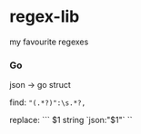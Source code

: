 # regex-lib
my favourite regexes



### Go

json -> go struct

find:     `"(.*?)":\s.*?,`

replace: ``` $1 string `json:"$1"` ``
